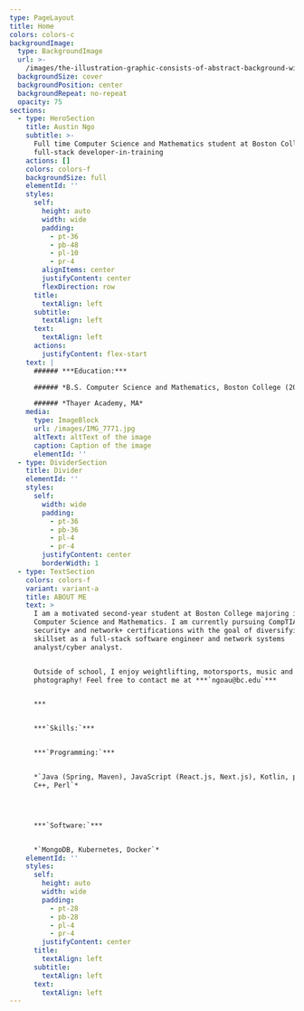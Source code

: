 ```yaml
---
type: PageLayout
title: Home
colors: colors-c
backgroundImage:
  type: BackgroundImage
  url: >-
    /images/the-illustration-graphic-consists-of-abstract-background-with-a-blue-gradient-dynamic-shapes-composition-eps10-perfect-for-presentation-background-website-landing-page-wallpaper-vector.jpg
  backgroundSize: cover
  backgroundPosition: center
  backgroundRepeat: no-repeat
  opacity: 75
sections:
  - type: HeroSection
    title: Austin Ngo
    subtitle: >-
      Full time Computer Science and Mathematics student at Boston College,
      full-stack developer-in-training
    actions: []
    colors: colors-f
    backgroundSize: full
    elementId: ''
    styles:
      self:
        height: auto
        width: wide
        padding:
          - pt-36
          - pb-48
          - pl-10
          - pr-4
        alignItems: center
        justifyContent: center
        flexDirection: row
      title:
        textAlign: left
      subtitle:
        textAlign: left
      text:
        textAlign: left
      actions:
        justifyContent: flex-start
    text: |
      ###### ***Education:***

      ###### *B.S. Computer Science and Mathematics, Boston College (2023-2027)*

      ###### *Thayer Academy, MA*
    media:
      type: ImageBlock
      url: /images/IMG_7771.jpg
      altText: altText of the image
      caption: Caption of the image
      elementId: ''
  - type: DividerSection
    title: Divider
    elementId: ''
    styles:
      self:
        width: wide
        padding:
          - pt-36
          - pb-36
          - pl-4
          - pr-4
        justifyContent: center
        borderWidth: 1
  - type: TextSection
    colors: colors-f
    variant: variant-a
    title: ABOUT ME
    text: >
      I am a motivated second-year student at Boston College majoring in
      Computer Science and Mathematics. I am currently pursuing CompTIA
      security+ and network+ certifications with the goal of diversifying my
      skillset as a full-stack software engineer and network systems
      analyst/cyber analyst.


      Outside of school, I enjoy weightlifting, motorsports, music and
      photography! Feel free to contact me at ***`ngoau@bc.edu`***


      ***


      ***`Skills:`***


      ***`Programming:`***


      *`Java (Spring, Maven), JavaScript (React.js, Next.js), Kotlin, python,
      C++, Perl`*




      ***`Software:`***


      *`MongoDB, Kubernetes, Docker`*
    elementId: ''
    styles:
      self:
        height: auto
        width: wide
        padding:
          - pt-28
          - pb-28
          - pl-4
          - pr-4
        justifyContent: center
      title:
        textAlign: left
      subtitle:
        textAlign: left
      text:
        textAlign: left
---
```

